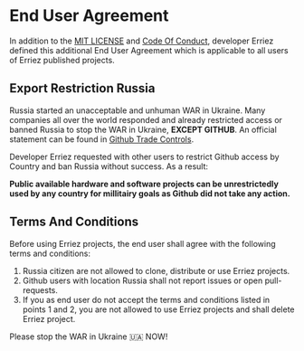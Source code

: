 # End User Agreement

In addition to the [MIT LICENSE](https://github.com/Erriez/midi-sysex-io/blob/master/LICENSE) and
[Code Of Conduct](https://github.com/Erriez/midi-sysex-io/blob/master/CODE_OF_CONDUCT.md), 
developer Erriez defined this additional End User Agreement which is applicable 
to all users of Erriez published projects.

## Export Restriction Russia

Russia started an unacceptable and unhuman WAR in Ukraine. Many companies all 
over the world responded and already restricted access or banned Russia to stop 
the WAR in Ukraine, **EXCEPT GITHUB**. An official statement can be found in
[Github Trade Controls](https://docs.github.com/en/site-policy/other-site-policies/github-and-trade-controls).

Developer Erriez requested with other users to restrict Github access by Country
and ban Russia without success. As a result: 

**Public available hardware and software projects can be unrestrictedly used by
any country for millitairy goals as Github did not take any action.**

## Terms And Conditions

Before using Erriez projects, the end user shall agree with the following terms
and conditions:

1. Russia citizen are not allowed to clone, distribute or use Erriez projects.
2. Github users with location Russia shall not report issues or open 
   pull-requests.
3. If you as end user do not accept the terms and conditions listed in points 
   1 and 2, you are not allowed to use Erriez projects and shall delete Erriez 
   project.

Please stop the WAR in Ukraine :ukraine: NOW!
